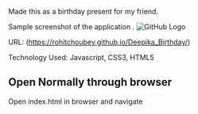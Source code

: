 Made this as a birthday present for my friend.

Sample screenshot of the application .
![GitHub Logo](/images/screenshots/sample.jpg)

URL: (https://rohitchoubey.github.io/Deepika_Birthday/)

Technology Used: Javascript, CSS3, HTML5


## Open Normally through browser
Open index.html in browser and navigate


